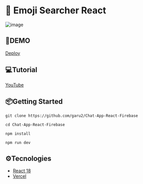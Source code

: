 # 🧐 Emoji Searcher React
![image](https://drive.google.com/uc?export=view&id=1Ic-8D9JsdwXY-ugqtvsq5HtDE2d19jjy)

## 🚀DEMO
 [Deploy]()
 
## 💻Tutorial
[YouTube](https://youtu.be/mhDQvSHv5RY)

## 📦Getting Started
```
git clone https://github.com/garu2/Chat-App-React-Firebase
```
```
cd Chat-App-React-Firebase
```
```
npm install
```
```
npm run dev
```
## ⚙Tecnologies
* [React 18](https://reactjs.org/)
* [Vercel](https://vercel.com/)
